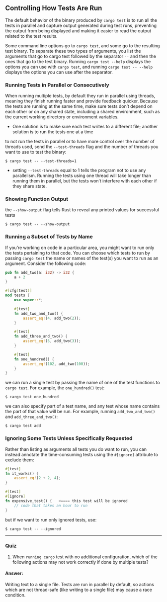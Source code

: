## Controlling How Tests Are Run
The default behavior of the binary produced by `cargo test` is to run all the tests in parallel and capture output generated during test runs, preventing the output from being displayed and making it easier to read the output related to the test results.

Some command line options go to `cargo test`, and some go to the resulting test binary. To separate these two types of arguments, you list the arguments that go to cargo test followed by the separator `--` and then the ones that go to the test binary. Running `cargo test --help` displays the options you can use with `cargo test`, and running `cargo test -- --help` displays the options you can use after the separator.

### Running Tests in Parallel or Consecutively
When running multiple tests, by default they run in parallel using threads, meaning they finish running faster and provide feedback quicker. Because the tests are running at the same time, make sure tests don’t depend on each other or on any shared state, including a shared environment, such as the current working directory or environment variables.
- One solution is to make sure each test writes to a different file; another solution is to run the tests one at a time

to not run the tests in parallel or to have more control over the number of threads used, send the `--test-threads` flag and the number of threads you want to use to test the binary:
```
$ cargo test -- --test-threads=1
```
- setting `--test-threads` equal to 1 tells the program not to use any parallelism. Running the tests using one thread will take longer than running them in parallel, but the tests won’t interfere with each other if they share state.

### Showing Function Output
the `--show-output` flag tells Rust to reveal any printed values for successful tests
```
$ cargo test -- --show-output
```

### Running a Subset of Tests by Name
If you’re working on code in a particular area, you might want to run only the tests pertaining to that code. You can choose which tests to run by passing `cargo test` the name or names of the test(s) you want to run as an argument. Consider the following code:
```rust
pub fn add_two(a: i32) -> i32 {
    a + 2
}

#[cfg(test)]
mod tests {
    use super::*;

    #[test]
    fn add_two_and_two() {
        assert_eq!(4, add_two(2));
    }

    #[test]
    fn add_three_and_two() {
        assert_eq!(5, add_two(3));
    }

    #[test]
    fn one_hundred() {
        assert_eq!(102, add_two(100));
    }
}
```
we can run a single test by passing the name of one of the test functions to `cargo test`. For example, the `one_hundred()` test:
```
$ cargo test one_hundred
```

we can also specify part of a test name, and any test whose name contains the part of that value will be run. For example, running `add_two_and_two()` and `add_three_and_two()`:
```
$ cargo test add
```

### Ignoring Some Tests Unless Specifically Requested
Rather than listing as arguments all tests you do want to run, you can instead annotate the time-consuming tests using the `#[ignore]` attribute to exclude them:
```rust
#[test]
fn it_works() {
    assert_eq!(2 + 2, 4);
}

#[test]
#[ignore]
fn expensive_test() {   <==== this test will be ignored
    // code that takes an hour to run
}
```
but if we want to run only ignored tests, use:
```
$ cargo test -- --ignored
```

---

### Quiz

1. When `running cargo` test with no additional configuration, which of the following actions may not work correctly if done by multiple tests?
#### Answer:
Writing text to a single file. Tests are run in parallel by default, so actions which are not thread-safe (like writing to a single file) may cause a race condition.
